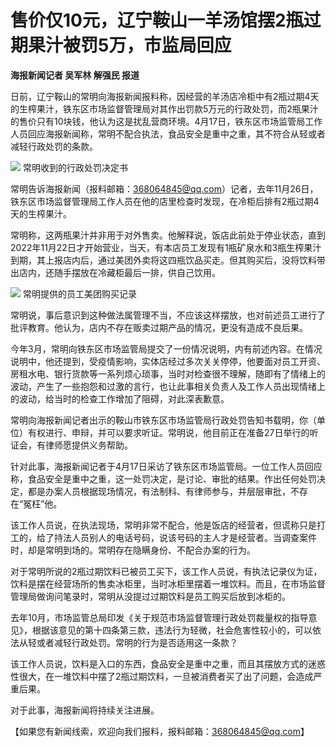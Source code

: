 # 售价仅10元，辽宁鞍山一羊汤馆摆2瓶过期果汁被罚5万，市监局回应

**海报新闻记者 吴军林 解强民 报道**

日前，辽宁鞍山的常明向海报新闻报料称，因经营的羊汤店冷柜中有2瓶过期4天的生榨果汁，铁东区市场监督管理局对其作出罚款5万元的行政处罚，而2瓶果汁的售价只有10块钱，他认为这是扰乱营商环境。4月17日，铁东区市场监管局工作人员回应海报新闻称，常明不配合执法，食品安全是重中之重，其不符合从轻或者减轻行政处罚的条款。

![](https://inews.gtimg.com/om_bt/OdObKlw5sfvgXDfohpq0Kbp8sqGOGIWfb7NLuW_nHHuAwAA/1000)
常明收到的行政处罚决定书

常明告诉海报新闻（报料邮箱：368064845@qq.com）记者，去年11月26日，铁东区市场监督管理局工作人员在他的店里检查时发现，在冷柜后排有2瓶过期4天的生榨果汁。

常明称，这两瓶果汁并非用于对外售卖。他解释说，饭店此前处于停业状态，直到2022年11月22日才开始营业，当天，有本店员工发现有1瓶矿泉水和3瓶生榨果汁到期，其上报店内后，通过美团外卖将这四瓶饮品买走。但其购买后，没将饮料带出店内，还随手摆放在冷藏柜最后一排，供自己饮用。

![](https://inews.gtimg.com/om_bt/OoVhXq4jmEB2-TCgrc1wI6E0O237Vrzx_Z1i4et1-mmkAAA/1000)
常明提供的员工美团购买记录

常明说，事后意识到这种做法属管理不当，不应该这样摆放，也对前述员工进行了批评教育。他认为，店内不存在贩卖过期产品的情况，更没有造成不良后果。

今年3月，常明向铁东区市场监管局提交了一份情况说明，内有前述内容。在情况说明中，他还提到，受疫情影响，实体店经过多次关关停停，他要面对员工开资、房租水电、银行货款等一系列烦心琐事，当时对检查很不理解，随即有了情绪上的波动，产生了一些抱怨和过激的言行，也让此事相关负责人及工作人员出现情绪上的波动，给当时的检查工作增加了阻碍，对此深表歉意。

常明向海报新闻记者出示的鞍山市铁东区市场监管局行政处罚告知书载明，你（单位）有权进行、申辩，并可以要求听证。常明说，他目前正在准备27日举行的听证会，有律师愿提供义务帮助。

针对此事，海报新闻记者于4月17日采访了铁东区市场监管局。一位工作人员回应称，食品安全是重中之重，这一处罚决定，是讨论、审批的结果。作出任何处罚决定，都是办案人员根据现场情况，有法制科、有律师参与，并层层审批，不存在“冤枉”他。

该工作人员说，在执法现场，常明非常不配合，他是饭店的经营者，但谎称只是打工的，给了持法人员别人的电话号码，说该号码的主人才是经营者。当调查案件时，却是常明到场的。常明存在隐瞒身份、不配合办案的行为。

对于常明所说的2瓶过期饮料已被员工买下，该工作人员说，有执法记录仪为证，饮料是摆在经营场所的售卖冰柜里，当时冰柜里摆着一堆饮料。而且，在市场监督管理局做询问笔录时，常明从没提过过期饮料是员工购买后放到冰柜的。

去年10月，市场监管总局印发《关于规范市场监督管理行政处罚裁量权的指导意见》，根据该意见的第十四条第三款，违法行为轻微，社会危害性较小的，可以依法从轻或者减轻行政处罚。常明的行为是否适用这一条款？

该工作人员说，饮料是入口的东西，食品安全是重中之重，而且其摆放方式的迷惑性很大，在一堆饮料中摆了2瓶过期饮料，一旦被消费者买了出了问题，会造成严重后果。

对于此事，海报新闻将持续关注进展。

【如果您有新闻线索，欢迎向我们报料，报料邮箱：368064845@qq.com】

